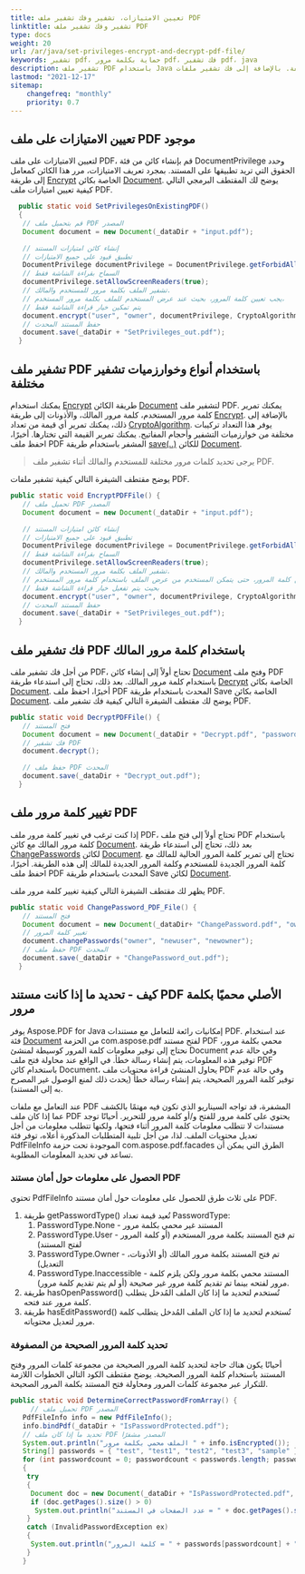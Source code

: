 ```yaml
---
title: تعيين الامتيازات، تشفير وفك تشفير ملف PDF
linktitle: تشفير وفك تشفير ملف PDF
type: docs
weight: 20
url: /ar/java/set-privileges-encrypt-and-decrypt-pdf-file/
keywords: تشفير pdf، حماية بكلمة مرور pdf، فك تشفير pdf، java
description: تشفير ملف PDF باستخدام Java باستخدام أنواع وخوارزميات تشفير مختلفة. بالإضافة إلى فك تشفير ملفات PDF باستخدام كلمة مرور المالك.
lastmod: "2021-12-17"
sitemap:
    changefreq: "monthly"
    priority: 0.7
---
```


## تعيين الامتيازات على ملف PDF موجود

لتعيين الامتيازات على ملف PDF، قم بإنشاء كائن من فئة DocumentPrivilege وحدد الحقوق التي تريد تطبيقها على المستند.
 بمجرد تعريف الامتيازات، مرر هذا الكائن كمعامل إلى طريقة [Encrypt](https://reference.aspose.com/pdf/java/com.aspose.pdf/Document#encrypt-java.lang.String-java.lang.String-com.aspose.pdf.facades.DocumentPrivilege-int-boolean-) الخاصة بكائن [Document](https://reference.aspose.com/pdf/java/com.aspose.pdf/Document). يوضح لك المقتطف البرمجي التالي كيفية تعيين امتيازات ملف PDF.

```java
  public static void SetPrivilegesOnExistingPDF()
  {
   // قم بتحميل ملف PDF المصدر
   Document document = new Document(_dataDir + "input.pdf");

   // إنشاء كائن امتيازات المستند
   // تطبيق قيود على جميع الامتيازات
   DocumentPrivilege documentPrivilege = DocumentPrivilege.getForbidAll();
   // السماح بقراءة الشاشة فقط
   documentPrivilege.setAllowScreenReaders(true);
   // تشفير الملف بكلمة مرور للمستخدم والمالك.
   // يجب تعيين كلمة المرور، بحيث عند عرض المستخدم للملف بكلمة مرور المستخدم،
   // يتم تمكين خيار قراءة الشاشة فقط
   document.encrypt("user", "owner", documentPrivilege, CryptoAlgorithm.AESx128, false);
   // حفظ المستند المحدث
   document.save(_dataDir + "SetPrivileges_out.pdf");
  }
```

## تشفير ملف PDF باستخدام أنواع وخوارزميات تشفير مختلفة

يمكنك استخدام [Encrypt](https://reference.aspose.com/pdf/java/com.aspose.pdf/Document#encrypt-java.lang.String-java.lang.String-int-int-) طريقة الكائن [Document](https://reference.aspose.com/pdf/java/com.aspose.pdf/Document) لتشفير ملف PDF. يمكنك تمرير كلمة مرور المستخدم، كلمة مرور المالك، والأذونات إلى طريقة [Encrypt](https://reference.aspose.com/pdf/java/com.aspose.pdf/Document#encrypt-java.lang.String-java.lang.String-int-int-). بالإضافة إلى ذلك، يمكنك تمرير أي قيمة من تعداد [CryptoAlgorithm](https://reference.aspose.com/pdf/java/com.aspose.pdf/CryptoAlgorithm). يوفر هذا التعداد تركيبات مختلفة من خوارزميات التشفير وأحجام المفاتيح. يمكنك تمرير القيمة التي تختارها. أخيرًا، احفظ ملف PDF المشفر باستخدام طريقة [save(..)](https://reference.aspose.com/pdf/java/com.aspose.pdf/Document#save--) للكائن [Document](https://reference.aspose.com/pdf/java/com.aspose.pdf/Document).

>يرجى تحديد كلمات مرور مختلفة للمستخدم والمالك أثناء تشفير ملف PDF.

يوضح مقتطف الشيفرة التالي كيفية تشفير ملفات PDF.

```java
public static void EncryptPDFFile() {
   // تحميل ملف PDF المصدر
   Document document = new Document(_dataDir + "input.pdf");

   // إنشاء كائن امتيازات المستند
   // تطبيق قيود على جميع الامتيازات
   DocumentPrivilege documentPrivilege = DocumentPrivilege.getForbidAll();
   // السماح بقراءة الشاشة فقط
   documentPrivilege.setAllowScreenReaders(true);
   // تشفير الملف بكلمة مرور المستخدم والمالك.
   // يجب تعيين كلمة المرور، حتى يتمكن المستخدم من عرض الملف باستخدام كلمة مرور المستخدم،
   // بحيث يتم تفعيل خيار قراءة الشاشة فقط
   document.encrypt("user", "owner", documentPrivilege, CryptoAlgorithm.AESx128, false);
   // حفظ المستند المحدث
   document.save(_dataDir + "SetPrivileges_out.pdf");
  }
```

## فك تشفير ملف PDF باستخدام كلمة مرور المالك

من أجل فك تشفير ملف PDF، تحتاج أولاً إلى إنشاء كائن [Document](https://reference.aspose.com/pdf/java/com.aspose.pdf/Document) وفتح ملف PDF باستخدام كلمة مرور المالك.
 بعد ذلك، تحتاج إلى استدعاء طريقة [Decrypt](https://reference.aspose.com/pdf/java/com.aspose.pdf/Document#decrypt--) الخاصة بكائن [Document](https://reference.aspose.com/pdf/java/com.aspose.pdf/Document). أخيرًا، احفظ ملف PDF المحدث باستخدام طريقة Save الخاصة بكائن [Document](https://reference.aspose.com/pdf/java/com.aspose.pdf/Document). يوضح لك مقتطف الشيفرة التالي كيفية فك تشفير ملف PDF.

```java
public static void DecryptPDFFile() {
   // فتح المستند
   Document document = new Document(_dataDir + "Decrypt.pdf", "password");
   // فك تشفير PDF
   document.decrypt();

   // حفظ ملف PDF المحدث
   document.save(_dataDir + "Decrypt_out.pdf");
  }
```

## تغيير كلمة مرور ملف PDF

إذا كنت ترغب في تغيير كلمة مرور ملف PDF، تحتاج أولاً إلى فتح ملف PDF باستخدام كلمة مرور المالك مع كائن [Document](https://reference.aspose.com/pdf/java/com.aspose.pdf/Document). بعد ذلك، تحتاج إلى استدعاء طريقة [ChangePasswords](https://reference.aspose.com/pdf/java/com.aspose.pdf/Document#changePasswords-java.lang.String-java.lang.String-java.lang.String-) لكائن [Document](https://reference.aspose.com/pdf/java/com.aspose.pdf/Document). تحتاج إلى تمرير كلمة المرور الحالية للمالك مع كلمة المرور الجديدة للمستخدم وكلمة المرور الجديدة للمالك إلى هذه الطريقة. أخيرًا، احفظ ملف PDF المحدث باستخدام طريقة Save لكائن [Document](https://reference.aspose.com/pdf/java/com.aspose.pdf/Document).

يظهر لك مقتطف الشيفرة التالي كيفية تغيير كلمة مرور ملف PDF.

```java
public static void ChangePassword_PDF_File() {
   // فتح المستند
   Document document = new Document(_dataDir+ "ChangePassword.pdf", "owner");
   // تغيير كلمة المرور
   document.changePasswords("owner", "newuser", "newowner");
   // حفظ ملف PDF المحدث
   document.save(_dataDir + "ChangePassword_out.pdf");
  }
```

## كيف - تحديد ما إذا كانت مستند PDF الأصلي محميًا بكلمة مرور

يوفر Aspose.PDF for Java إمكانيات رائعة للتعامل مع مستندات PDF. عند استخدام فئة [Document](https://reference.aspose.com/pdf/java/com.aspose.pdf/Document) من الحزمة com.aspose.pdf لفتح مستند PDF محمي بكلمة مرور، نحتاج إلى توفير معلومات كلمة المرور كوسيطة لمنشئ Document وفي حالة عدم توفير هذه المعلومات، يتم إنشاء رسالة خطأ. في الواقع عند محاولة فتح ملف PDF باستخدام كائن Document، يحاول المنشئ قراءة محتويات ملف PDF وفي حالة عدم توفير كلمة المرور الصحيحة، يتم إنشاء رسالة خطأ (يحدث ذلك لمنع الوصول غير المصرح به إلى المستند).

عند التعامل مع ملفات PDF المشفرة، قد تواجه السيناريو الذي تكون فيه مهتمًا بالكشف عما إذا كان ملف PDF يحتوي على كلمة مرور للفتح و/أو كلمة مرور للتحرير. أحيانًا توجد مستندات لا تتطلب معلومات كلمة المرور أثناء فتحها، ولكنها تتطلب معلومات من أجل تعديل محتويات الملف. لذا، من أجل تلبية المتطلبات المذكورة أعلاه، توفر فئة PdfFileInfo الموجودة تحت حزمة com.aspose.pdf.facades الطرق التي يمكن أن تساعد في تحديد المعلومات المطلوبة.

### الحصول على معلومات حول أمان مستند PDF

تحتوي PdfFileInfo على ثلاث طرق للحصول على معلومات حول أمان مستند PDF.

1. طريقة getPasswordType() تُعيد قيمة تعداد PasswordType:
   1. PasswordType.None - المستند غير محمي بكلمة مرور
   1. PasswordType.User - تم فتح المستند بكلمة مرور المستخدم (أو كلمة المرور لفتح المستند)
   1. PasswordType.Owner - تم فتح المستند بكلمة مرور المالك (أو الأذونات، التعديل)
   1. PasswordType.Inaccessible - المستند محمي بكلمة مرور ولكن يلزم كلمة مرور لفتحه بينما تم تقديم كلمة مرور غير صحيحة (أو لم يتم تقديم كلمة مرور).
1. طريقة hasOpenPassword() تُستخدم لتحديد ما إذا كان الملف المُدخل يتطلب كلمة مرور عند فتحه.
1. طريقة hasEditPassword() تُستخدم لتحديد ما إذا كان الملف المُدخل يتطلب كلمة مرور لتعديل محتوياته.

### تحديد كلمة المرور الصحيحة من المصفوفة

أحيانًا يكون هناك حاجة لتحديد كلمة المرور الصحيحة من مجموعة كلمات المرور وفتح المستند باستخدام كلمة المرور الصحيحة. يوضح مقتطف الكود التالي الخطوات اللازمة للتكرار عبر مجموعة كلمات المرور ومحاولة فتح المستند بكلمة المرور الصحيحة.

```java
public static void DetermineCorrectPasswordFromArray() {
     // تحميل ملف PDF المصدر
   PdfFileInfo info = new PdfFileInfo();
   info.bindPdf(_dataDir + "IsPasswordProtected.pdf");
   // تحديد ما إذا كان ملف PDF المصدر مشفرًا
   System.out.println("الملف محمي بكلمة مرور " + info.isEncrypted());
   String[] passwords = { "test", "test1", "test2", "test3", "sample" };
   for (int passwordcount = 0; passwordcount < passwords.length; passwordcount++)
   {
    try
    {
     Document doc = new Document(_dataDir + "IsPasswordProtected.pdf", passwords[passwordcount]);
     if (doc.getPages().size() > 0)
      System.out.println("عدد الصفحات في المستند = " + doc.getPages().size());
    }
    catch (InvalidPasswordException ex)
    {
     System.out.println("كلمة المرور = " + passwords[passwordcount] + "  ليست صحيحة");
    }
   }
```